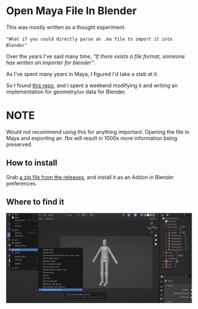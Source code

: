 # Open Maya File In Blender

This was mostly written as a thought experiment.

<code>"What if you could directly parse an .ma file to import it into Blender"</code>

Over the years I've said many time, <i>"If there exists a file format, someone has written an importer for blender"</i>. 

As I've spent many years in Maya, I figured I'd take a stab at it.

So I found [this repo](https://github.com/mottosso/maya-scenefile-parser), and I spent a weekend modifying it and writing an implementation for geometry/uv data for Blender.

<h1>NOTE</h1>
Would not recommend using this for anything important. Opening the file in Maya and exporting an .fbx will result in 1000x more information being preserved.

<h2>How to install</h2>

Grab [a zip file from the releases](https://github.com/rBrenick/open-maya-file-in-blender/releases/download/0.00.01/open_maya_file_in_blender_0-00-01.zip), and install it as an Addon in Blender preferences. 

<h2>Where to find it</h2>

![header image](docs/header_image.png)


